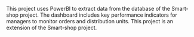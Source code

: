 This project uses PowerBI to extract data from the database of the Smart-shop project. The dashboard includes key performance indicators for managers to monitor orders and distribution units. This project is an extension of the Smart-shop project.
